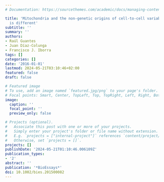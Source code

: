```yaml
---
# Documentation: https://sourcethemes.com/academic/docs/managing-content/

title: 'Mitochondria and the non-genetic origins of cell-to-cell variability: More
  is different'
subtitle: ''
summary: ''
authors:
- Raúl Guantes
- Juan Díaz-Colunga
- Francisco J. Iborra
tags: []
categories: []
date: '2016-01-01'
lastmod: 2024-05-21T03:10:46+02:00
featured: false
draft: false

# Featured image
# To use, add an image named `featured.jpg/png` to your page's folder.
# Focal points: Smart, Center, TopLeft, Top, TopRight, Left, Right, BottomLeft, Bottom, BottomRight.
image:
  caption: ''
  focal_point: ''
  preview_only: false

# Projects (optional).
#   Associate this post with one or more of your projects.
#   Simply enter your project's folder or file name without extension.
#   E.g. `projects = ["internal-project"]` references `content/project/deep-learning/index.md`.
#   Otherwise, set `projects = []`.
projects: []
publishDate: '2024-05-21T01:10:46.006109Z'
publication_types:
- '2'
abstract: ''
publication: '*BioEssays*'
doi: 10.1002/bies.201500082
---
```

